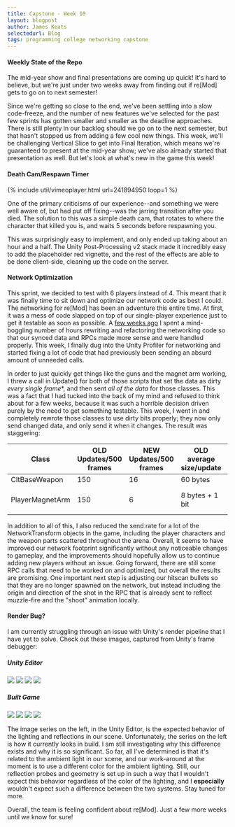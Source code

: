 ```yaml
---
title: Capstone - Week 10
layout: blogpost
author: James Keats
selectedurl: Blog
tags: programming college networking capstone
---
```

#### Weekly State of the Repo

The mid-year show and final presentations are coming up quick! It's hard to believe, but we're just under two weeks away from finding out if re[Mod] gets to go on to next semester!

Since we're getting so close to the end, we've been settling into a slow code-freeze, and the number of new features we've selected for the past few sprints has gotten smaller and smaller as the deadline approaches. There is still plenty in our backlog should we go on to the next semester, but that hasn't stopped us from adding a few cool new things. This week, we'll be challenging Vertical Slice to get into Final Iteration, which means we're guaranteed to present at the mid-year show; we've also already started that presentation as well. But let's look at what's new in the game this week!

<!--more-->

#### Death Cam/Respawn Timer

<p>
{% include util/vimeoplayer.html url=241894950 loop=1 %}
</p>

One of the primary criticisms of our experience--and something we were well aware of, but had put off fixing--was the jarring transition after you died. The solution to this was a simple death cam, that rotates to where the character that killed you is, and waits 5 seconds before respawning you.

This was surprisingly easy to implement, and only ended up taking about an hour and a half. The Unity Post-Processing v2 stack made it incredibly easy to add the placeholder red vignette, and the rest of the effects are able to be done client-side, cleaning up the code on the server.

#### Network Optimization

This sprint, we decided to test with 6 players instead of 4. This meant that it was finally time to sit down and optimize our network code as best I could. The networking for re[Mod] has been an adventure this entire time. At first, it was a mess of code slapped on top of our single-player experience just to get it testable as soon as possible. A [few weeks ago](http://www.jameskeats.com/blogs/post/Capstone-Week-7/) I spent a mind-boggling number of hours rewriting and refactoring the networking code so that our synced data and RPCs made more sense and were handled properly. This week, I finally dug into the Unity Profiler for networking and started fixing a lot of code that had previously been sending an absurd amount of unneeded calls.

In order to just quickly get things like the guns and the magnet arm working, I threw a call in Update() for both of those scripts that set the data as dirty *every single frame**, and then sent *all of the data* for those classes. This was a fact that I had tucked into the back of my mind and refused to think about for a few weeks, because it was such a horrible decision driven purely by the need to get something testable. This week, I went in and completely rewrote those classes to use dirty bits properly; they now only send changed data, and only send it when it changes. The result was staggering:

| Class | OLD Updates/500 frames | NEW Updates/500 frames | OLD average size/update | NEW average size/update |
|---|---|---|---|---|
| CltBaseWeapon | 150 | 16 | 60 bytes | 14 bytes |
| PlayerMagnetArm | 150 | 6 | 8 bytes + 1 bit | 1 bit OR<br>4 bytes + 1 bit |

<p></p>

In addition to all of this, I also reduced the send rate for a lot of the NetworkTransform objects in the game, including the player characters and the weapon parts scattered throughout the arena. Overall, it seems to have improved our network footprint significantly without any noticeable changes to gameplay, and the improvements should hopefully allow us to continue adding new players without an issue. Going forward, there are still some RPC calls that need to be worked on and optimized, but overall the results are promising. One important next step is adjusting our hitscan bullets so that they are no longer spawned on the network, but instead including the origin and direction of the shot in the RPC that is already sent to reflect muzzle-fire and the "shoot" animation locally.

#### Render Bug?

I am currently struggling through an issue with Unity's render pipeline that I have yet to solve. Check out these images, captured from Unity's frame debugger:

<p>
    <div class="flex flex-wrap">
        <div class="w-full md:w-1/2">
            <h5 class="mb-4 text-center">Unity Editor</h5>
            <img class="mx-auto mb-4 max-w-lg w-full px-2" src="/assets/img/blog/capstone/week10scene-step1gbuffer.PNG"  >
            <img class="mx-auto mb-4 max-w-lg w-full px-2" src="/assets/img/blog/capstone/week10scene-step2copydepth.PNG">
            <img class="mx-auto mb-4 max-w-lg w-full px-2" src="/assets/img/blog/capstone/week10scene-step3lighting.PNG" >
            <img class="mx-auto mb-4 max-w-lg w-full px-2" src="/assets/img/blog/capstone/week10scene-step4final.PNG"    >
        </div>
        <div class="w-full md:w-1/2">
            <h5 class="mb-4 text-center">Built Game</h5>
            <img class="mx-auto mb-4 max-w-lg w-full px-2" src="/assets/img/blog/capstone/week10build-step1gbuffer.PNG"  >
            <img class="mx-auto mb-4 max-w-lg w-full px-2" src="/assets/img/blog/capstone/week10build-step2copydepth.PNG">
            <img class="mx-auto mb-4 max-w-lg w-full px-2" src="/assets/img/blog/capstone/week10build-step3lighting.PNG" >
            <img class="mx-auto mb-4 max-w-lg w-full px-2" src="/assets/img/blog/capstone/week10build-step4final.PNG"    >
        </div>
    </div>
</p>

The image series on the left, in the Unity Editor, is the expected behavior of the lighting and reflections in our scene. Unfortunately, the series on the left is how it currently looks in build. I am still investigating why this difference exists and why it is so significant. So far, all I've determined is that it's related to the ambient light in our scene, and our work-around at the moment is to use a different color for the ambient lighting. Still, our reflection probes and geometry is set up in such a way that I wouldn't expect this behavior regardless of the color of the lighting, and I **especially** wouldn't expect such a difference between the two systems. Stay tuned for more.

Overall, the team is feeling confident about re[Mod]. Just a few more weeks until we know for sure!
